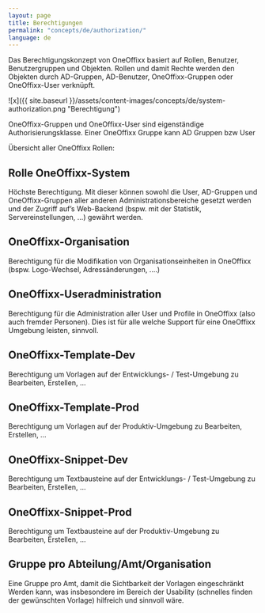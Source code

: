 ```yaml
---
layout: page
title: Berechtigungen
permalink: "concepts/de/authorization/"
language: de
---
```


Das Berechtigungskonzept von OneOffixx basiert auf Rollen, Benutzer, Benutzergruppen und Objekten. Rollen und damit Rechte werden den Objekten durch AD-Gruppen, AD-Benutzer, OneOffixx-Gruppen oder OneOffixx-User verknüpft.

![x]({{ site.baseurl }}/assets/content-images/concepts/de/system-authorization.png "Berechtigung")

OneOffixx-Gruppen und OneOffixx-User sind eigenständige Authorisierungsklasse. Einer OneOffixx Gruppe kann AD Gruppen bzw User 

Übersicht aller OneOffixx Rollen:

## Rolle OneOffixx-System
Höchste Berechtigung. Mit dieser können sowohl die User, AD-Gruppen und OneOffixx-Gruppen aller anderen Administrationsbereiche gesetzt werden und der Zugriff auf’s Web-Backend (bspw. mit der Statistik, Servereinstellungen, …) gewährt werden. 
 
## OneOffixx-Organisation
Berechtigung für die Modifikation von Organisationseinheiten in OneOffixx (bspw. Logo-Wechsel, Adressänderungen, ….)
 
## OneOffixx-Useradministration
Berechtigung für die Administration aller User und Profile in OneOffixx (also auch fremder Personen). Dies ist für alle welche Support für eine OneOffixx Umgebung leisten, sinnvoll.
 
## OneOffixx-Template-Dev
Berechtigung um Vorlagen auf der Entwicklungs- / Test-Umgebung zu Bearbeiten, Erstellen, …
 
## OneOffixx-Template-Prod 
Berechtigung um Vorlagen auf der Produktiv-Umgebung zu Bearbeiten, Erstellen, …
 
## OneOffixx-Snippet-Dev 
Berechtigung um Textbausteine auf der Entwicklungs- / Test-Umgebung zu Bearbeiten, Erstellen, …
 
## OneOffixx-Snippet-Prod
Berechtigung um Textbausteine auf der Produktiv-Umgebung zu Bearbeiten, Erstellen, …
 
## Gruppe pro Abteilung/Amt/Organisation
Eine Gruppe pro Amt, damit die Sichtbarkeit der Vorlagen eingeschränkt Werden kann, was insbesondere im Bereich der Usability (schnelles finden der gewünschten Vorlage) hilfreich und sinnvoll wäre.
